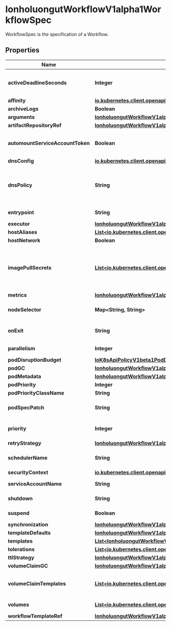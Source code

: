 

# IonholuongutWorkflowV1alpha1WorkflowSpec

WorkflowSpec is the specification of a Workflow.

## Properties

Name | Type | Description | Notes
------------ | ------------- | ------------- | -------------
**activeDeadlineSeconds** | **Integer** | Optional duration in seconds relative to the workflow start time which the workflow is allowed to run before the controller terminates the io.nholuongut.workflow.v1alpha1. A value of zero is used to terminate a Running workflow |  [optional]
**affinity** | [**io.kubernetes.client.openapi.models.V1Affinity**](io.kubernetes.client.openapi.models.V1Affinity.md) |  |  [optional]
**archiveLogs** | **Boolean** | ArchiveLogs indicates if the container logs should be archived |  [optional]
**arguments** | [**IonholuongutWorkflowV1alpha1Arguments**](IonholuongutWorkflowV1alpha1Arguments.md) |  |  [optional]
**artifactRepositoryRef** | [**IonholuongutWorkflowV1alpha1ArtifactRepositoryRef**](IonholuongutWorkflowV1alpha1ArtifactRepositoryRef.md) |  |  [optional]
**automountServiceAccountToken** | **Boolean** | AutomountServiceAccountToken indicates whether a service account token should be automatically mounted in pods. ServiceAccountName of ExecutorConfig must be specified if this value is false. |  [optional]
**dnsConfig** | [**io.kubernetes.client.openapi.models.V1PodDNSConfig**](io.kubernetes.client.openapi.models.V1PodDNSConfig.md) |  |  [optional]
**dnsPolicy** | **String** | Set DNS policy for the pod. Defaults to \&quot;ClusterFirst\&quot;. Valid values are &#39;ClusterFirstWithHostNet&#39;, &#39;ClusterFirst&#39;, &#39;Default&#39; or &#39;None&#39;. DNS parameters given in DNSConfig will be merged with the policy selected with DNSPolicy. To have DNS options set along with hostNetwork, you have to specify DNS policy explicitly to &#39;ClusterFirstWithHostNet&#39;. |  [optional]
**entrypoint** | **String** | Entrypoint is a template reference to the starting point of the io.nholuongut.workflow.v1alpha1. |  [optional]
**executor** | [**IonholuongutWorkflowV1alpha1ExecutorConfig**](IonholuongutWorkflowV1alpha1ExecutorConfig.md) |  |  [optional]
**hostAliases** | [**List&lt;io.kubernetes.client.openapi.models.V1HostAlias&gt;**](io.kubernetes.client.openapi.models.V1HostAlias.md) |  |  [optional]
**hostNetwork** | **Boolean** | Host networking requested for this workflow pod. Default to false. |  [optional]
**imagePullSecrets** | [**List&lt;io.kubernetes.client.openapi.models.V1LocalObjectReference&gt;**](io.kubernetes.client.openapi.models.V1LocalObjectReference.md) | ImagePullSecrets is a list of references to secrets in the same namespace to use for pulling any images in pods that reference this ServiceAccount. ImagePullSecrets are distinct from Secrets because Secrets can be mounted in the pod, but ImagePullSecrets are only accessed by the kubelet. More info: https://kubernetes.io/docs/concepts/containers/images/#specifying-imagepullsecrets-on-a-pod |  [optional]
**metrics** | [**IonholuongutWorkflowV1alpha1Metrics**](IonholuongutWorkflowV1alpha1Metrics.md) |  |  [optional]
**nodeSelector** | **Map&lt;String, String&gt;** | NodeSelector is a selector which will result in all pods of the workflow to be scheduled on the selected node(s). This is able to be overridden by a nodeSelector specified in the template. |  [optional]
**onExit** | **String** | OnExit is a template reference which is invoked at the end of the workflow, irrespective of the success, failure, or error of the primary io.nholuongut.workflow.v1alpha1. |  [optional]
**parallelism** | **Integer** | Parallelism limits the max total parallel pods that can execute at the same time in a workflow |  [optional]
**podDisruptionBudget** | [**IoK8sApiPolicyV1beta1PodDisruptionBudgetSpec**](IoK8sApiPolicyV1beta1PodDisruptionBudgetSpec.md) |  |  [optional]
**podGC** | [**IonholuongutWorkflowV1alpha1PodGC**](IonholuongutWorkflowV1alpha1PodGC.md) |  |  [optional]
**podMetadata** | [**IonholuongutWorkflowV1alpha1Metadata**](IonholuongutWorkflowV1alpha1Metadata.md) |  |  [optional]
**podPriority** | **Integer** | Priority to apply to workflow pods. |  [optional]
**podPriorityClassName** | **String** | PriorityClassName to apply to workflow pods. |  [optional]
**podSpecPatch** | **String** | PodSpecPatch holds strategic merge patch to apply against the pod spec. Allows parameterization of container fields which are not strings (e.g. resource limits). |  [optional]
**priority** | **Integer** | Priority is used if controller is configured to process limited number of workflows in parallel. Workflows with higher priority are processed first. |  [optional]
**retryStrategy** | [**IonholuongutWorkflowV1alpha1RetryStrategy**](IonholuongutWorkflowV1alpha1RetryStrategy.md) |  |  [optional]
**schedulerName** | **String** | Set scheduler name for all pods. Will be overridden if container/script template&#39;s scheduler name is set. Default scheduler will be used if neither specified. |  [optional]
**securityContext** | [**io.kubernetes.client.openapi.models.V1PodSecurityContext**](io.kubernetes.client.openapi.models.V1PodSecurityContext.md) |  |  [optional]
**serviceAccountName** | **String** | ServiceAccountName is the name of the ServiceAccount to run all pods of the workflow as. |  [optional]
**shutdown** | **String** | Shutdown will shutdown the workflow according to its ShutdownStrategy |  [optional]
**suspend** | **Boolean** | Suspend will suspend the workflow and prevent execution of any future steps in the workflow |  [optional]
**synchronization** | [**IonholuongutWorkflowV1alpha1Synchronization**](IonholuongutWorkflowV1alpha1Synchronization.md) |  |  [optional]
**templateDefaults** | [**IonholuongutWorkflowV1alpha1Template**](IonholuongutWorkflowV1alpha1Template.md) |  |  [optional]
**templates** | [**List&lt;IonholuongutWorkflowV1alpha1Template&gt;**](IonholuongutWorkflowV1alpha1Template.md) | Templates is a list of workflow templates used in a workflow |  [optional]
**tolerations** | [**List&lt;io.kubernetes.client.openapi.models.V1Toleration&gt;**](io.kubernetes.client.openapi.models.V1Toleration.md) | Tolerations to apply to workflow pods. |  [optional]
**ttlStrategy** | [**IonholuongutWorkflowV1alpha1TTLStrategy**](IonholuongutWorkflowV1alpha1TTLStrategy.md) |  |  [optional]
**volumeClaimGC** | [**IonholuongutWorkflowV1alpha1VolumeClaimGC**](IonholuongutWorkflowV1alpha1VolumeClaimGC.md) |  |  [optional]
**volumeClaimTemplates** | [**List&lt;io.kubernetes.client.openapi.models.V1PersistentVolumeClaim&gt;**](io.kubernetes.client.openapi.models.V1PersistentVolumeClaim.md) | VolumeClaimTemplates is a list of claims that containers are allowed to reference. The Workflow controller will create the claims at the beginning of the workflow and delete the claims upon completion of the workflow |  [optional]
**volumes** | [**List&lt;io.kubernetes.client.openapi.models.V1Volume&gt;**](io.kubernetes.client.openapi.models.V1Volume.md) | Volumes is a list of volumes that can be mounted by containers in a io.nholuongut.workflow.v1alpha1. |  [optional]
**workflowTemplateRef** | [**IonholuongutWorkflowV1alpha1WorkflowTemplateRef**](IonholuongutWorkflowV1alpha1WorkflowTemplateRef.md) |  |  [optional]



